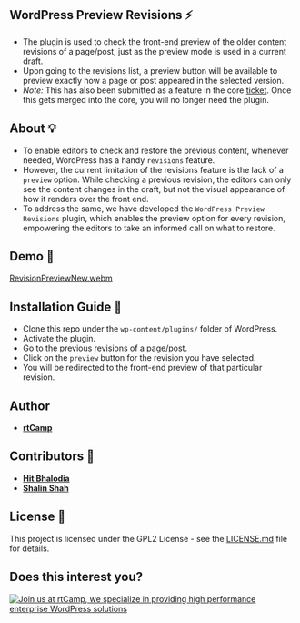 ## WordPress Preview Revisions :zap:

* The plugin is used to check the front-end preview of the older content revisions of a page/post, just as the preview mode is used in a current draft.
* Upon going to the revisions list, a preview button will be available to preview exactly how a page or post appeared in the selected version.
* *Note:* This has also been submitted as a feature in the core [ticket](https://core.trac.wordpress.org/ticket/57641). Once this gets merged into the core, you will no longer need the plugin.

## About :bulb:

* To enable editors to check and restore the previous content, whenever needed, WordPress has a handy `revisions` feature.
* However, the current limitation of the revisions feature is the lack of a `preview` option. While checking a previous revision, the editors can only see the content changes in the draft, but not the visual appearance of how it renders over the front end.
* To address the same, we have developed the `WordPress Preview Revisions` plugin, which enables the preview option for every revision, empowering the editors to take an informed call on what to restore.

## Demo :movie_camera:

[RevisionPreviewNew.webm](https://user-images.githubusercontent.com/58802366/216951039-21a917e2-e9aa-4fab-8450-57600f0aa9ce.webm)

## Installation Guide :guide_dog:

* Clone this repo under the `wp-content/plugins/` folder of WordPress.
* Activate the plugin.
* Go to the previous revisions of a page/post.
* Click on the `preview` button for the revision you have selected.
* You will be redirected to the front-end preview of that particular revision.

## Author

* **[rtCamp](https://rtcamp.com)**

## Contributors :bust_in_silhouette:

* **[Hit Bhalodia](https://github.com/hbhalodia)**
* **[Shalin Shah](https://github.com/SH4LIN)**

## License :page_with_curl:

This project is licensed under the GPL2 License - see the [LICENSE.md](LICENSE.md) file for details.

## Does this interest you?

<a href="https://rtcamp.com/"><img src="https://rtcamp.com/wp-content/uploads/sites/2/2019/04/github-banner@2x.png" alt="Join us at rtCamp, we specialize in providing high performance enterprise WordPress solutions"></a>
